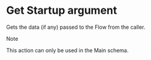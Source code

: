 # Get Startup argument

Gets the data (if any) passed to the Flow from the caller.

>[!NOTE]
> This action can only be used in the Main schema.


<br/>

<!--![img](https://profitbasedocs.blob.core.windows.net/flowimages/builtInFlow.png)-->

<br/>
